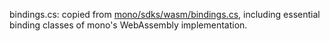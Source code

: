 bindings.cs: copied from [mono/sdks/wasm/bindings.cs](https://github.com/mono/mono/blob/a7f5952c69ae76015ccaefd4dfa8be2274498a21/sdks/wasm/bindings.cs), including essential binding classes of mono's WebAssembly implementation.